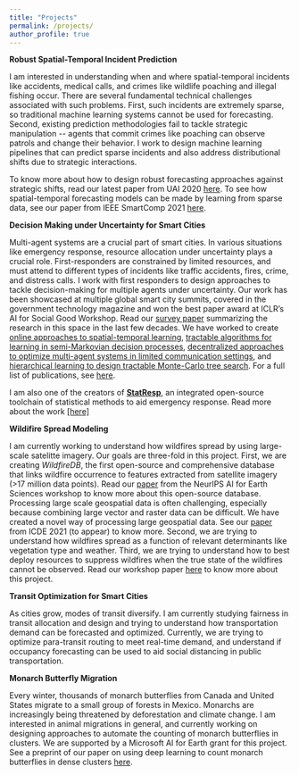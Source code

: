 ```yaml
---
title: "Projects"
permalink: /projects/
author_profile: true
---
```


<b>Robust Spatial-Temporal Incident Prediction</b> <br> 

I am interested in understanding when and where spatial-temporal incidents like accidents, medical calls, and crimes like wildlife poaching and illegal fishing occur. There are several fundamental technical challenges associated with such problems. First, such incidents are extremely sparse, so traditional machine learning systems cannot be used for forecasting. Second, existing prediction methodologies fail to tackle strategic manipulation -- agents that commit crimes like poaching can observe patrols and change their behavior. I work to design machine learning pipelines that can predict sparse incidents and also address distributional shifts due to strategic interactions.

To know more about how to design robust forecasting approaches against strategic shifts, read our latest paper from UAI 2020 [here](https://ayanmukhopadhyay.github.io/files/UAI_full.pdf). To see how spatial-temporal forecasting models can be made by learning from sparse data, see our paper from IEEE SmartComp 2021 [here](https://arxiv.org/abs/2106.08307).


<b>Decision Making under Uncertainty for Smart Cities</b> <br> 

Multi-agent systems are a crucial part of smart cities. In various situations like emergency response, resource allocation under uncertainty plays a crucial role. First-responders are constrained by limited resources, and must attend to different types of incidents like traffic accidents, fires, crime, and distress calls. I work with first responders to design approaches to tackle decision-making for multiple agents under uncertainty. Our work has been showcased at multiple global smart city summits, covered in the government technology magazine and won the best paper award at ICLR’s AI for Social Good Workshop. Read our [survey paper](https://arxiv.org/abs/2006.04200) summarizing the research in this space in the last few decades. We have worked to create [online approaches to spatial-temporal learning](https://dl.acm.org/doi/pdf/10.1145/3302509.3311055), [tractable algorithms for learning in semi-Markovian decision processes](https://dl.acm.org/doi/10.5555/3237383.3237471), [decentralized approaches to optimize multi-agent systems in limited communication settings](https://arxiv.org/abs/2001.07362), and [hierarchical learning to design tractable Monte-Carlo tree search](https://arxiv.org/abs/2012.13300). For a full list of publications, see [here](https://ayanmukhopadhyay.github.io/publications/).

I am also one of the creators of [<b>StatResp</b>](https://statresp.ai/), an integrated open-source toolchain of statistical methods to aid emergency response. Read more about the work [[here]](https://ayanmukhopadhyay.github.io/files/aisg_iclr19.pdf)


<b>Wildifire Spread Modeling</b> <br> 

I am currently working to understand how wildfires spread by using large-scale satelitte imagery. Our goals are three-fold in this project. First, we are creating <i>WildfireDB</i>, the first open-source and comprehensive database that links wildfire occurrence to features extracted from satellite imagery (>17 million data points). Read our <a href="https://ayanmukhopadhyay.github.io/files/neurips20.pdf">paper</a> from the NeurIPS AI for Earth Sciences workshop to know more about this open-source database. Processing large scale geospatial data is often challenging, especially because combining large vector and raster data can be difficult. We have created a novel way of processing large geospatial data. See our <a href="https://ayanmukhopadhyay.github.io/files/icde21.pdf">paper</a> from ICDE 2021 (to appear) to know more.  Second, we are trying to understand how wildfires spread as a function of relevant determinants like vegetation type and weather. Third, we are trying to understand how to best deploy resources to suppress wildfires when the true state of the wildfires cannot be observed. Read our workshop paper <a href="https://ayanmukhopadhyay.github.io/files/aaai_wildfire.pdf">here</a> to know more about this project. 


<b>Transit Optimization for Smart Cities</b> <br>

As cities grow, modes of transit diversify. I am currently studying fairness in transit allocation and design and trying to understand how transportation demand can be forecasted and optimized. Currently, we are trying to optimize para-transit routing to meet real-time demand, and understand if occupancy forecasting can be used to aid social distancing in public transportation. 


<b>Monarch Butterfly Migration</b> <br> 

Every winter, thousands of monarch butterflies from Canada and United States migrate to a small group of forests in Mexico. Monarchs are increasingly being threatened by deforestation and climate change. I am interested in animal migrations in general, and currently working on designing approaches to automate the counting of monarch butterflies in clusters. We are supported by a Microsoft AI for Earth grant for this project. See a preprint of our paper on using deep learning to count monarch butterflies in dense clusters [here](https://www.biorxiv.org/content/10.1101/2021.07.23.453502v1).




